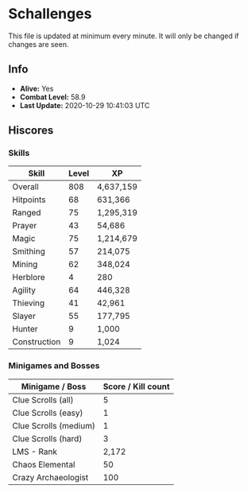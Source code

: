 # Schallenges

This file is updated at minimum every minute. It will only be changed if changes are seen.

## Info

 - **Alive:** Yes
 - **Combat Level:** 58.9
 - **Last Update:** 2020-10-29 10:41:03 UTC

## Hiscores

### Skills

| Skill | Level | XP |
|--|--|--|
| Overall | 808 | 4,637,159 |
| Hitpoints | 68 | 631,366 |
| Ranged | 75 | 1,295,319 |
| Prayer | 43 | 54,686 |
| Magic | 75 | 1,214,679 |
| Smithing | 57 | 214,075 |
| Mining | 62 | 348,024 |
| Herblore | 4 | 280 |
| Agility | 64 | 446,328 |
| Thieving | 41 | 42,961 |
| Slayer | 55 | 177,795 |
| Hunter | 9 | 1,000 |
| Construction | 9 | 1,024 |

### Minigames and Bosses

| Minigame / Boss | Score / Kill count |
|--|--|
| Clue Scrolls (all) | 5 |
| Clue Scrolls (easy) | 1 |
| Clue Scrolls (medium) | 1 |
| Clue Scrolls (hard) | 3 |
| LMS - Rank | 2,172 |
| Chaos Elemental | 50 |
| Crazy Archaeologist | 100 |
